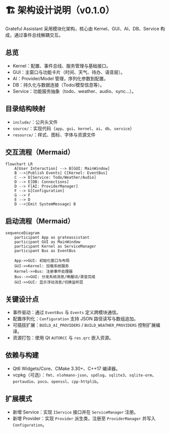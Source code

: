# 🏗️ 架构设计说明（v0.1.0）

Grateful Assistant 采用模块化架构，核心由 Kernel、GUI、AI、DB、Service 构成，通过事件总线解耦交互。

## 总览
- Kernel：配置、事件总线、服务管理与基础接口。
- GUI：主窗口与功能卡片（时间、天气、待办、语音层）。
- AI：Provider/Model 管理，序列化参数到配置。
- DB：持久化与数据连接（Todo/模型信息等）。
- Service：功能服务抽象（todo、weather、audio、sync...）。

## 目录结构映射
- `include/`：公共头文件
- `source/`：实现代码（`app`、`gui`、`kernel`、`ai`、`db`、`service`）
- `resource/`：样式、图标、字体与资源文件

## 交互流程（Mermaid）

```mermaid
flowchart LR
    A[User Interaction] --> B[GUI: MainWindow]
    B -->|Publish Events| C[Kernel: EventBus]
    C --> D[Service: Todo/Weather/Audio]
    D --> E[DB: Connections]
    D --> F[AI: ProviderManager]
    F --> G[Configuration]
    G --> F
    E --> D
    D -->|Emit SystemMessage| B
```

## 启动流程（Mermaid）

```mermaid
sequenceDiagram
    participant App as grateassistant
    participant GUI as MainWindow
    participant Kernel as ServiceManager
    participant Bus as EventBus

    App->>GUI: 初始化窗口与布局
    GUI->>Kernel: 加载系统服务
    Kernel->>Bus: 注册事件处理器
    Bus-->>GUI: 分发系统消息/唤醒词/录音完成
    GUI->>GUI: 显示浮动消息/切换监听层
```

## 关键设计点
- 事件驱动：通过 `EventBus` 与 `Events` 定义跨模块通信。
- 配置序列化：`Configuration` 支持 JSON 路径读写与数组追加。
- 可插拔扩展：`BUILD_AI_PROVIDERS` / `BUILD_WEATHER_PROVIDERS` 控制扩展编译。
- 资源打包：使用 Qt `AUTORCC` 与 `res.qrc` 嵌入资源。

## 依赖与构建
- Qt6 Widgets/Core、CMake 3.30+、C++17 编译器。
- vcpkg（可选）：`fmt`、`nlohmann-json`、`spdlog`、`sqlite3`、`sqlite-orm`、`portaudio`、`poco`、`openssl`、`cpp-httplib`。

## 扩展模式
- 新增 Service：实现 `IService` 接口并在 `ServiceManager` 注册。
- 新增 Provider：实现 `Provider` 派生类，注册至 `ProviderManager` 并写入 `Configuration`。